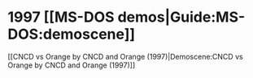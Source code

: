 # 1997 [[MS-DOS demos|Guide:MS-DOS:demoscene]]

[[CNCD vs Orange by CNCD and Orange (1997)|Demoscene:CNCD vs Orange by CNCD and Orange (1997)]]  

